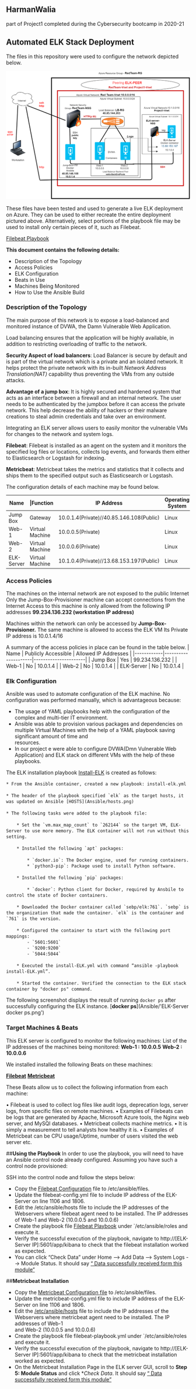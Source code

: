 ## HarmanWalia
part of Project1 completed during the Cybersecurity bootcamp in 2020-21
## __Automated ELK Stack Deployment__

The files in this repository were used to configure the network depicted below.

![Project1-NetworkDiagram](Diagrams/Project1-NetworkDiagram.png)

These files have been tested and used to generate a live ELK deployment on Azure. They can be used to either recreate the entire deployment pictured above. Alternatively, select portions of the playbook file may be used to install only certain pieces of it, such as Filebeat.

[Filebeat Playbook](Ansible/filebeat-playbook.yml)
	
__This document contains the following details:__
- Description of the Topology
- Access Policies
- ELK Configuration
- Beats in Use
- Machines Being Monitored
- How to Use the Ansible Build


### Description of the Topology

The main purpose of this network is to expose a load-balanced and monitored instance of DVWA, the Damn Vulnerable Web Application.

Load balancing ensures that the application will be highly available, in addition to restricting overloading of traffic to the network.

__Security Aspect of load balancers__:
Load Balancer is secure by default and is part of the virtual network which is a private and an isolated network. It helps protect the private network with its in-built *Network Address Translation(NAT)* capability thus preventing the VMs from any outside attacks.

__Advantage of a jump box__:
It is highly secured and hardened system that acts as an interface between a firewall and an internal network. The user needs to be authenticated by the jumpbox before it can access the private network. This help decrease the ability of hackers or their malware creations to steal admin credentials and take over an environment.

Integrating an ELK server allows users to easily monitor the vulnerable VMs for changes to the network and system logs.

__Filebeat__:
Filebeat is installed as an agent on the system and it monitors the specified log files or locations, collects log events, and forwards them either to Elasticsearch or Logstash for indexing.

__Metricbeat__:
Metricbeat takes the metrics and statistics that it collects and ships them to the specified output such as Elasticsearch or Logstash.

The configuration details of each machine may be found below.

| Name        | \|Function      | IP Address                               | Operating System |
|-------------|---------------- |----------------------------------------- |------------------|
|  Jump Box   | Gateway         | 10.0.1.4(Private)//40.85.146.108(Public) | Linux            |
|  Web-1      | Virtual Machine | 10.0.0.5(Private)                        | Linux            |
|  Web-2      | Virtual Machine | 10.0.0.6(Private)                        | Linux            |
|  ELK-Server | Virtual Machine | 10.1.0.4(Private)//13.68.153.197(Public) | Linux            |

### Access Policies
The machines on the internal network are not exposed to the public Internet 
Only the Jump-Box-Provisioner machine can accept connections from the Internet
Access to this machine is only allowed from the following IP addresses
__99.234.136.232 (workstation IP address)__

Machines within the network can only be accessed by __Jump-Box-Provisioner.__
The same machine is allowed to access the ELK VM
Its Private IP address is 10.0.1.4/16

A summary of the access policies in place can be found in the table below.
| Name       | Publicly Accessible | Allowed IP Addresses |
|------------|---------------------|----------------------|
| Jump Box   | Yes                 | 99.234.136.232       |
| Web-1      | No                  | 10.0.1.4             |
| Web-2      | No                  | 10.0.1.4             |
| ELK-Server | No                  | 10.0.1.4             |

### Elk Configuration

Ansible was used to automate configuration of the ELK machine. No configuration was performed manually, which is advantageous because:
* The usage of YAML playbooks help with the configuration of the complex and multi-tier IT environment.
* Ansible was able to provision various packages and dependencies on multiple Virtual Machines with the help of a YAML playbook saving significant amount of time and    
  resources. 
* In our project e were able to configure DVWA(Dmn Vulnerable Web Application) and ELK stack on different VMs  with the help of these playbooks.


The ELK installation playbook [Install-ELK](Ansible/install-elk.yml) is created as follows:


	* From the Ansible container, created a new playbook: install-elk.yml

	* The header of the playbook specified `elk` as the target hosts, it was updated on Ansible [HOSTS](Ansible/hosts.png)
		
	* The following tasks were added to the playbook file:

		* Set the `vm.max_map_count` to `262144` so the target VM, ELK-Server to use more memory. The ELK container will not run without this setting.

		* Installed the following `apt` packages:

		    * `docker.io`: The Docker engine, used for running containers.
		    * `python3-pip`: Package used to install Python software.

		* Installed the following `pip` packages:

  		    * `docker`: Python client for Docker, required by Ansbile to control the state of Docker containers.

		* Downloaded the Docker container called `sebp/elk:761`. `sebp` is the organization that made the container. `elk` is the container and `761` is the version.

		* Configured the container to start with the following port mappings:
			- `5601:5601`
			- `9200:9200`
			- `5044:5044`

   		* Executed the install-ELK.yml with command “ansible -playbook install-ELK.yml”. 

		* Started the container. Verified the connection to the ELK stack container by "docker ps" command.


The following screenshot displays the result of running `docker ps` after successfully configuring the ELK instance.
[__docker ps__](Ansible/'ELK-Server docker ps.png')

### Target Machines & Beats
This ELK server is configured to monitor the following machines:
List of the IP addresses of the machines being monitored:
__Web-1 : 10.0.0.5__
__Web-2 : 10.0.0.6__

We installed installed the following Beats on these machines:

[__Filebeat__](Ansible/filebeat.PNG)
[__Metricbeat__](Ansible/metricbeat.PNG)

These Beats allow us to collect the following information from each machine:

•	Filebeat is used to collect log files  like audit logs, deprecation logs, server logs, from specific files on remote machines.
•	Examples of Filebeats can be logs that are generated by Apache, Microsoft Azure tools, the Nginx web server, and MySQl databases.
•	Metricbeat collects machine metrics.
•	It is simply a measurement to tell analysts how healthy it is.
•	Examples of Metricbeat can be CPU usage/Uptime, number of users visited the web server etc.

##__Using the Playbook__
In order to use the playbook, you will need to have an Ansible control node already configured. Assuming you have such a control node provisioned: 

SSH into the control node and follow the steps below:
- Copy the [Filebeat Configuration](Ansible/filebeat-config.yml) file to /etc/ansible/files.
- Update the filebeat-config.yml file to include IP address of the ELK-Server on line 1106 and 1806.
- Edit the /etc/ansible/hosts file to include the IP addresses of the Webservers where filebeat agent need to be installed.
  The IP addresses of Web-1 and Web-2 (10.0.0.5 and 10.0.0.6)
- Create the playbook file [Filebeat Playbook](Ansible/filebeat-playbook.yml) under `/etc/ansible/roles and execute it.
- Verify the successful execution of the playbook, navigate to http://[ELK-Server IP]:5601/app/kibana to check that the filebeat installation worked as expected.
- You can click “Check Data” under Home --> Add Data --> System Logs --> Module Status. It should say  [“ Data successfully received form this module”](Ansible/filebeat.png)

##__Metricbeat Installation__

- Copy the  [Metricbeat Configuration file](Ansible/metricbeat-config.yml) to /etc/ansible/files.
- Update the metricbeat-config.yml file to include IP address of the ELK-Server on line 1106 and 1806.
- Edit the [/etc/ansible/hosts](Ansible/hosts.png) file to include the IP addresses of the Webservers where metricbeat agent need to be installed. The IP addresses of Web-1   
  and Web-2 (10.0.0.5 and 10.0.0.6)
- Create the playbook file filebeat-playbook.yml under `/etc/ansible/roles and execute it.
- Verify the successful execution of the playbook, navigate to http://[ELK-Server IP]:5601/app/kibana to check that the metricbeat installation worked as expected.
- On the Metricbeat Installation Page in the ELK server GUI, scroll to **Step 5: Module Status** and click **Check Data*. It should say  [“ Data successfully received form this module”](Ansible/metricbeat.png)


